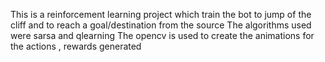 This is a reinforcement learning project which train the bot to jump of the cliff and to reach a goal/destination from the source 
The algorithms used were sarsa and qlearning
The opencv is used to create the animations for the actions , rewards generated
